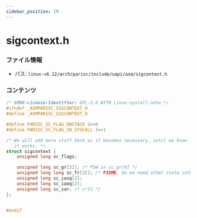 ```yaml
---
sidebar_position: 19
---
```

# sigcontext.h

### ファイル情報

- パス: `linux-v6.12/arch/parisc/include/uapi/asm/sigcontext.h`

### コンテンツ

```h
/* SPDX-License-Identifier: GPL-2.0 WITH Linux-syscall-note */
#ifndef _ASMPARISC_SIGCONTEXT_H
#define _ASMPARISC_SIGCONTEXT_H

#define PARISC_SC_FLAG_ONSTACK 1<<0
#define PARISC_SC_FLAG_IN_SYSCALL 1<<1

/* We will add more stuff here as it becomes necessary, until we know
   it works. */
struct sigcontext {
	unsigned long sc_flags;

	unsigned long sc_gr[32]; /* PSW in sc_gr[0] */
	unsigned long long sc_fr[32]; /* FIXME, do we need other state info? */
	unsigned long sc_iasq[2];
	unsigned long sc_iaoq[2];
	unsigned long sc_sar; /* cr11 */
};


#endif

```
